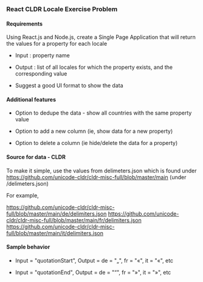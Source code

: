 ### React CLDR Locale Exercise Problem

#### Requirements
Using React.js and Node.js, create a Single Page Application that will return the values for a property for each locale

* Input : property name

* Output : list of all locales for which the property exists, and the corresponding value

* Suggest a good UI format to show the data

#### Additional features
* Option to dedupe the data - show all countries with the same property value

* Option to add a new column (ie, show data for a new property)

* Option to delete a column (ie hide/delete the data for a property)

#### Source for data - CLDR
To make it simple, use the values from delimeters.json which is found under
https://github.com/unicode-cldr/cldr-misc-full/blob/master/main (under /delimeters.json)

For example,

https://github.com/unicode-cldr/cldr-misc-full/blob/master/main/de/delimiters.json
https://github.com/unicode-cldr/cldr-misc-full/blob/master/main/fr/delimiters.json
https://github.com/unicode-cldr/cldr-misc-full/blob/master/main/it/delimiters.json

#### Sample behavior

* Input = "quotationStart",
Output = de = "„", fr = "«", it = "«", etc

* Input = "quotationEnd", Output = de = "“", fr = "»", it = "»", etc
